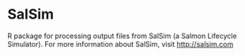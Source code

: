 # SalSim
R package for processing output files from SalSim (a Salmon Lifecycle Simulator).
For more information about SalSim, visit http://salsim.com
